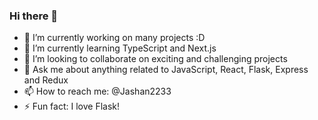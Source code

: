 ### Hi there 👋





- 🔭 I’m currently working on many projects :D
- 🌱 I’m currently learning TypeScript and Next.js
- 👯 I’m looking to collaborate on exciting and challenging projects
- 💬 Ask me about anything related to JavaScript, React, Flask, Express and Redux
- 📫 How to reach me: @Jashan2233
- ⚡ Fun fact: I love Flask!

